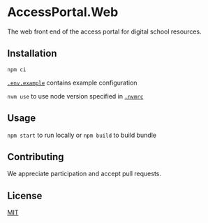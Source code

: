 # AccessPortal.Web
The web front end of the access portal for digital school resources.

## Installation
`npm ci`

[`.env.example`](.env.example) contains example configuration

`nvm use` to use node version specified in [`.nvmrc`](.nvmrc)

## Usage
`npm start` to run locally or `npm build` to build bundle

## Contributing
We appreciate participation and accept pull requests.

## License
[MIT](../LICENSE)
